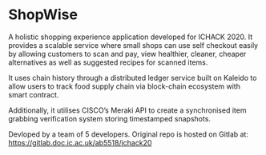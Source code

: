 # ShopWise

A holistic shopping experience application developed for ICHACK 2020. It provides a scalable service where small shops can use self checkout easily by allowing customers to scan and pay, view healthier, cleaner, cheaper alternatives as well as suggested recipes for scanned items. 

It uses chain history through a distributed ledger service built on Kaleido to allow users to track food supply chain via block-chain ecosystem with smart contract.

Additionally, it utilises CISCO’s Meraki API to create a synchronised item grabbing verification system storing timestamped snapshots. 


Devloped by a team of 5 developers. Original repo is hosted on Gitlab at: https://gitlab.doc.ic.ac.uk/ab5518/ichack20
